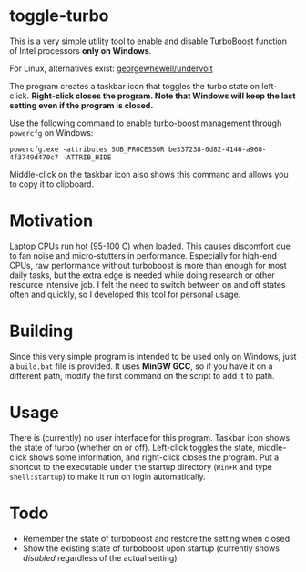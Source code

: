 # toggle-turbo

This is a very simple utility tool to enable and disable TurboBoost function of Intel processors **only on Windows**. 

For Linux, alternatives exist: [georgewhewell/undervolt](https://github.com/georgewhewell/undervolt)

The program creates a taskbar icon that toggles the turbo state on left-click. **Right-click closes the program. Note that Windows will keep the last setting even if the program is closed.**

Use the following command to enable turbo-boost management through `powercfg` on Windows:
```
powercfg.exe -attributes SUB_PROCESSOR be337238-0d82-4146-a960-4f3749d470c7 -ATTRIB_HIDE
```

Middle-click on the taskbar icon also shows this command and allows you to copy it to clipboard.

Motivation
==

Laptop CPUs run hot (95-100 C) when loaded. This causes discomfort due to fan noise and micro-stutters in performance. Especially for high-end CPUs, raw performance without turboboost is more than enough for most daily tasks, but the extra edge is needed while doing research or other resource intensive job. I felt the need to switch between on and off states often and quickly, so I developed this tool for personal usage.

Building
==

Since this very simple program is intended to be used only on Windows, just a `build.bat` file is provided. It uses **MinGW GCC**, so if you have it on a different path, modify the first command on the script to add it to path. 

Usage
==

There is (currently) no user interface for this program. Taskbar icon shows the state of turbo (whether on or off). Left-click toggles the state, middle-click shows some information, and right-click closes the program. Put a shortcut to the executable under the startup directory (`Win+R` and type `shell:startup`) to make it run on login automatically.

Todo
==

* Remember the state of turboboost and restore the setting when closed
* Show the existing state of turboboost upon startup (currently shows *disabled* regardless of the actual setting)
